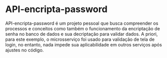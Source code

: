 # API-encripta-password
API-encripta-password é um projeto pessoal que busca compreender os processos e conceitos como também o funcionamento da encriptação de senha no banco de dados e sua decriptação para validar dados. A priori, para este exemplo, o microsserviço foi usado para validação de tela de login, no entanto, nada impede sua aplicabilidade em outros serviços após ajustes no código.
